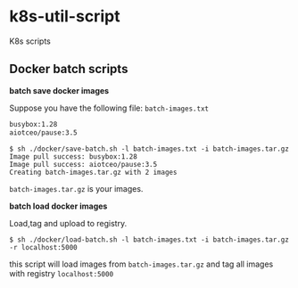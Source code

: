 # k8s-util-script

K8s scripts

## Docker batch scripts

**batch save docker images**

Suppose you have the following file:
```batch-images.txt```

```txt
busybox:1.28
aiotceo/pause:3.5

```

```shell
$ sh ./docker/save-batch.sh -l batch-images.txt -i batch-images.tar.gz
Image pull success: busybox:1.28
Image pull success: aiotceo/pause:3.5
Creating batch-images.tar.gz with 2 images
```
```batch-images.tar.gz``` is your images.

**batch load docker images**

Load,tag and upload to registry.

```shell
$ sh ./docker/load-batch.sh -l batch-images.txt -i batch-images.tar.gz -r localhost:5000
```

this script will load images from ```batch-images.tar.gz``` and tag all images with registry ```localhost:5000```

